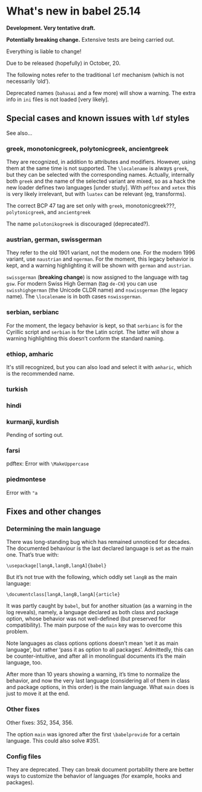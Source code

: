 # What's new in babel 25.14

**Development. Very tentative draft.**

**Potentially breaking change.** Extensive tests are being
  carried out.
  
Everything is liable to change!

Due to be released (hopefully) in October, 20.

The following notes refer to the traditional `ldf` mechanism (which is
not necessarily ‘old’).

Deprecated names (`bahasai` and a few more) will show a warning. The
extra info in `ini` files is not loaded [very likely].

## Special cases and known issues with `ldf` styles

See also...

### greek, monotonicgreek, polytonicgreek, ancientgreek

They are recognized, in addition to attributes and modifiers. However,
using them at the same time is not supported. The `\localename` is
always `greek`, but they can be selected with the corresponding names.
Actually, internally both `greek` and the name of the selected variant
are mixed, so as a hack the new loader defines two languages [under
study]. With `pdftex` and `xetex` this is very likely irrelevant, but
with `luatex` can be relevant (eg, transforms).

The correct BCP 47 tag are set only with `greek`, monotonicgreek???,
`polytonicgreek`, and `ancientgreek`

The name `polutonikogreek` is discouraged (deprecated?).

### austrian, german, swissgerman

They refer to the old 1901 variant, not the modern one. For the modern
1996 variant, use `naustrian` and `ngerman`. For the moment, this
legacy behavior is kept, and a warning highlighting it will be shown
with `german` and `austrian`.

`swissgerman` (**breaking change**) is now assigned to the language
with tag `gsw`. For modern Swiss High German (tag `de-CH`) you can use
`swisshighgerman` (the Unicode CLDR name) and `nswissgerman` (the
legacy name). The `\localename` is in both cases `nswissgerman`.

### serbian, serbianc

For the moment, the legacy behavior is kept, so that `serbianc` is for
the Cyrillic script and `serbian` is for the Latin script. The latter
will show a warning highlighting this doesn’t conform the standard
naming.

###  ethiop, amharic

It's still recognized, but you can also load and select it with
`amharic`, which is the recommended name.

### turkish

### hindi

### kurmanji, kurdish

Pending of sorting out.

### farsi

pdftex: Error with `\MakeUppercase` 

### piedmontese

Error with `"a`

## Fixes and other changes

### Determining the main language

There was long-standing bug which has remained unnoticed for
decades. The documented behaviour is the last declared language is
set as the main one. That’s true with:
```
\usepackage[langA,langB,langA]{babel}
```
But it’s not true with the following, which oddly set `langB` as the
main language:
```
\documentclass[langA,langB,langA]{article}
```
It was partly caught by `babel`, but for another situation (as a
warning in the log reveals), namely, a language declared as both class and
package option, whose behavior was not well-defined (but preserved for
compatibility). The main purpose of the `main` key was to overcome this
problem.

Note languages as class options options doesn’t mean ‘set it as main
language’, but rather ‘pass it as option to all packages’. Admittedly,
this can be counter-intuitive, and after all in monolingual documents
it’s the main language, too.

After more than 10 years showing a warning, it’s time to normalize the
behavior, and now the very last language (considering all of them in
class and package options, in this order) is the main language. What
`main` does is just to move it at the end.

### Other fixes

Other fixes: 352, 354, 356.

The option `main` was ignored after the first `\babelprovide` for a
certain language. This could also solve #351.

### Config files

They are deprecated. They can break document portability there
are better ways to customize the behavior of languages (for example,
hooks and packages).









